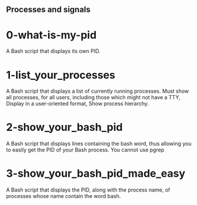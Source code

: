 ## Processes and signals
# 0-what-is-my-pid
A Bash script that displays its own PID.
# 1-list_your_processes
A Bash script that displays a list of currently running processes. Must show all processes, for all users, including those which might not have a TTY, Display in a user-oriented format, Show process hierarchy.
# 2-show_your_bash_pid
A Bash script that displays lines containing the bash word, thus allowing you to easily get the PID of your Bash process. You cannot use pgrep
# 3-show_your_bash_pid_made_easy
A Bash script that displays the PID, along with the process name, of processes whose name contain the word bash.

